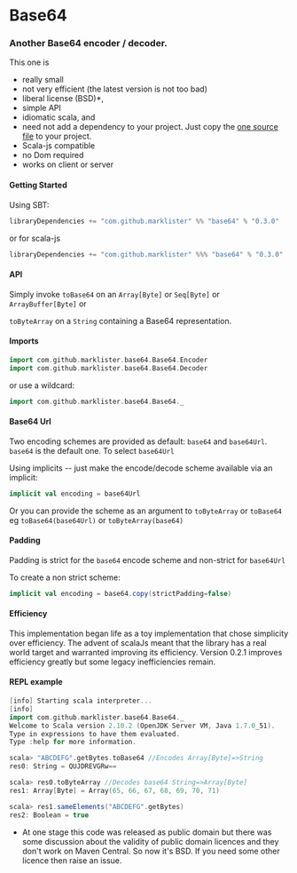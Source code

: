 # Base64

### Another Base64 encoder / decoder.

This one is 
 + really small
 + not very efficient (the latest version is not too bad)
 + liberal license (BSD)*,
 + simple API
 + idiomatic scala, and 
 + need not add a dependency to your project.  Just copy the [one source file](https://github.com/marklister/base64/blob/master/shared/src/main/scala/Base64.scala) to your project.
 + Scala-js compatible
 + no Dom required
 + works on client or server 
 
#### Getting Started

Using SBT:
```sbt
libraryDependencies += "com.github.marklister" %% "base64" % "0.3.0"
```
or for scala-js
```sbt
libraryDependencies += "com.github.marklister" %%% "base64" % "0.3.0"
```

#### API

Simply invoke `toBase64` on an `Array[Byte]`  or `Seq[Byte]` or `ArrayBuffer[Byte]` or

`toByteArray` on a `String` containing a Base64 representation.

#### Imports

```scala
import com.github.marklister.base64.Base64.Encoder 
import com.github.marklister.base64.Base64.Decoder
```

or use a wildcard:

```scala
import com.github.marklister.base64.Base64._
```

#### Base64 Url

Two encoding schemes are provided as default: `base64` and `base64Url`.  `base64` is the default one.  To select
`base64Url`

Using implicits -- just make the encode/decode scheme available via an implicit:

```scala
implicit val encoding = base64Url
```

Or you can provide the scheme as an argument to `toByteArray` or `toBase64` eg `toBase64(base64Url)` or `toByteArray(base64)`

#### Padding

Padding is strict for the `base64` encode scheme and non-strict for `base64Url`

To create a non strict scheme:

```scala
implicit val encoding = base64.copy(strictPadding=false)
```

#### Efficiency

This implementation began life as a toy implementation that chose simplicity over efficiency.
The advent of scalaJs meant that the library has a real world target and warranted
improving its efficiency.  Version 0.2.1 improves efficiency greatly but some legacy inefficiencies remain. 

#### REPL example

```sbt
[info] Starting scala interpreter...
[info] 
import com.github.marklister.base64.Base64._
Welcome to Scala version 2.10.2 (OpenJDK Server VM, Java 1.7.0_51).
Type in expressions to have them evaluated.
Type :help for more information.

scala> "ABCDEFG".getBytes.toBase64 //Encodes Array[Byte]=>String
res0: String = QUJDREVGRw==

scala> res0.toByteArray //Decodes base64 String=>Array[Byte]
res1: Array[Byte] = Array(65, 66, 67, 68, 69, 70, 71)

scala> res1.sameElements("ABCDEFG".getBytes)
res2: Boolean = true
```


* At one stage this code was released as public domain but there was some discussion about the validity of public
  domain licences and they don't work on Maven Central.  So now it's BSD.  If you need some other licence then raise an
  issue.
